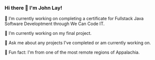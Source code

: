 ### Hi there 👋 I'm John Lay!

🔭 I’m currently working on completing a certificate for Fullstack Java Software Developtment through We Can Code IT. 

🌱 I’m currently working on my final project. 

💬 Ask me about any projects I've completed or am currently working on.

🤘 Fun fact: I'm from one of the most remote regions of Appalachia. 
